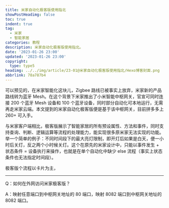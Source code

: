 ```yaml
---
title: 米家自动化极客版使用指北
showPostHeadimg: false
toc: true
indent: true
tag:
  - 米家
  - 智能家居
categories: 教程
description: 米家自动化极客版使用指北。
date: '2023-01-26 23:00'
updated: '2023-01-26 23:00'
copyright:
  type: type5
headimg: ../../img/article/23-01@米家自动化极客版使用指北/Hexo博客封面.png
abbrlink: 78a787b4
---
```




可以预见的，在米家智能化这块儿，Zigbee 路线已被事实上放弃，米家新的产品路线转为蓝牙 Mesh。在这个背景下米家推出了小米智能中枢网关，官宣可同时连接 200 个蓝牙 Mesh 设备和 100 个蓝牙设备，同时部分自动化可本地运行，无需再走米家云端。本文提到的米家自动化极客版便是基于该中枢网关，目前拼多多上 260+ 可入手。

与米家客户端相比，极客版展示了智能家居的所有预设属性、方法和事件，同时支持查询、判断、逻辑运算等流程的处理能力，能实现很多原米家无法实现的功能。举一个简单的例子：不同时间段下的最大亮灯限制，即开灯后如果是白天，便一小时后关灯，反之两个小时候关灯。这个在原先的米家设计中，只能以事件发生 + 状态条件 = 设备执行来操作，也就是在单个自动化中缺少 else  流程（事实上状态条件也无法指定时间段）。

极客版个流程以卡片为主，

------

Q：如何在外网访问米家极客版？

A：映射任意端口到中枢网关地址的 80 端口，映射 8082 端口到中枢网关地址的 8082 端口。

